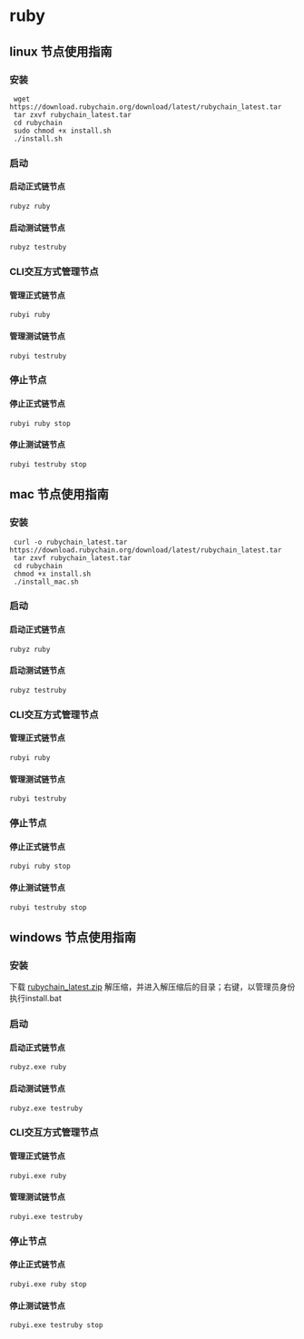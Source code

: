 # ruby

## linux 节点使用指南

### 安装

``` 
 wget https://download.rubychain.org/download/latest/rubychain_latest.tar
 tar zxvf rubychain_latest.tar
 cd rubychain
 sudo chmod +x install.sh
 ./install.sh
```
### 启动

#### 启动正式链节点

` rubyz ruby `

#### 启动测试链节点

` rubyz testruby `

### CLI交互方式管理节点

#### 管理正式链节点

` rubyi ruby `

#### 管理测试链节点

` rubyi testruby `

### 停止节点

#### 停止正式链节点

` rubyi ruby stop `

#### 停止测试链节点

` rubyi testruby stop `

## mac 节点使用指南

### 安装

``` 
 curl -o rubychain_latest.tar https://download.rubychain.org/download/latest/rubychain_latest.tar
 tar zxvf rubychain_latest.tar
 cd rubychain
 chmod +x install.sh
 ./install_mac.sh
```
### 启动

#### 启动正式链节点

` rubyz ruby `

#### 启动测试链节点

` rubyz testruby `

### CLI交互方式管理节点

#### 管理正式链节点

` rubyi ruby `

#### 管理测试链节点

` rubyi testruby `

### 停止节点

#### 停止正式链节点

` rubyi ruby stop `

#### 停止测试链节点

` rubyi testruby stop `

## windows 节点使用指南

### 安装

  下载 [rubychain_latest.zip](https://download.rubychain.org/download/ruby/latest/rubychain_latest.zip)
  解压缩，并进入解压缩后的目录；右键，以管理员身份执行install.bat

### 启动

#### 启动正式链节点

` rubyz.exe ruby `

#### 启动测试链节点

` rubyz.exe testruby `

### CLI交互方式管理节点

#### 管理正式链节点

` rubyi.exe ruby `

#### 管理测试链节点

` rubyi.exe testruby `

### 停止节点

#### 停止正式链节点

` rubyi.exe ruby stop `

#### 停止测试链节点

` rubyi.exe testruby stop `
